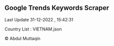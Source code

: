 

## Google Trends Keywords Scraper 
 
Last Update 31-12-2022 , 15:42:31

Country List :
VIETNAM.json



© Abdul Muttaqin 
